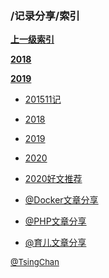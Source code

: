 ### /记录分享/索引


**[上一级索引]()**

**[2018](/记录分享/2018/)**

**[2019](/记录分享/2019/)**

- [201511记](/记录分享/201511记)

- [2018](/记录分享/2018)

- [2019](/记录分享/2019)

- [2020](/记录分享/2020)

- [2020好文推荐](/记录分享/2020好文推荐)

- [@Docker文章分享](/记录分享/@Docker文章分享)

- [@PHP文章分享](/记录分享/@PHP文章分享)

- [@育儿文章分享](/记录分享/@育儿文章分享)


<font size=2 color='grey'> [@TsingChan](https://github.com/tsingchan) </font>

